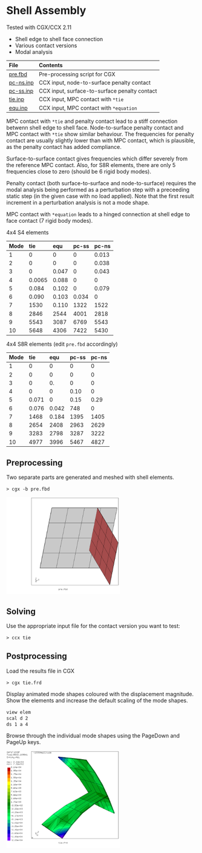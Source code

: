 # Shell Assembly
Tested with CGX/CCX 2.11

+ Shell edge to shell face connection
+ Various contact versions
+ Modal analysis

| File                   | Contents                                      |
| :-------------         | :-------------                                |
| [pre.fbd](pre.fbd)     | Pre-processing script for CGX                 |
| [pc-ns.inp](pc-ns.inp) | CCX input, node-to-surface penalty contact |
| [pc-ss.inp](pc-ss.inp) | CCX input, surface-to-surface penalty contact |
| [tie.inp](tie.inp)     | CCX input, MPC contact with `*tie`            |
| [equ.inp](equ.inp)     | CCX input, MPC contact with `*equation`       |

MPC contact with  `*tie` and penalty contact lead to a stiff connection betwenn shell edge to shell face. Node-to-surface penalty contact and MPC contact with `*tie` show similar behaviour. The frequencies for penalty contact are usually slightly lower than with MPC contact, which is plausible, as the penalty contact has added compliance.

Surface-to-surface contact gives frequencies which differ severely from the reference MPC contact. Also, for S8R elements, there are only 5 frequencies close to zero (should be 6 rigid body modes).

Penalty contact (both surface-to-surface and node-to-surface) requires the modal analysis being performed as a perturbation step with a preceeding static step (in the given case with no load applied). Note that the first result increment in a perturbation analysis is not a mode shape.

MPC contact with `*equation` leads to a hinged connection at shell edge to face contact (7 rigid body modes).


4x4 S4 elements

| Mode  | tie   | equ    | pc-ss   | pc-ns
| :--   | :--   | :--    | :--     | :--
| 1     | 0     | 0      | 0       | 0.013
| 2     | 0     | 0      | 0       | 0.038
| 3     | 0     | 0.047  | 0       | 0.043
| 4     | 0.0065| 0.088  | 0       | 0
| 5     | 0.084 | 0.102  | 0       | 0.079
| 6     | 0.090 | 0.103  | 0.034   | 0
| 7     | 1530  | 0.110  | 1322    | 1522
| 8     | 2846  | 2544   | 4001    | 2818
| 9     | 5543  | 3087   | 6769    | 5543
| 10    | 5648  | 4306   | 7422    | 5430

4x4 S8R elements (edit `pre.fbd` accordingly)

| Mode  | tie   | equ    | pc-ss   | pc-ns
| :--   | :--   | :--    | :--     | :--
| 1     | 0     | 0      | 0       | 0
| 2     | 0     | 0      | 0       | 0
| 3     | 0     | 0.     | 0       | 0
| 4     | 0     | 0      | 0.10    | 0
| 5     | 0.071 | 0      | 0.15    | 0.29
| 6     | 0.076 | 0.042  | 748     | 0
| 7     | 1468  | 0.184  | 1395    | 1405
| 8     | 2654  | 2408   | 2963    | 2629
| 9     | 3283  | 2798   | 3287    | 3222
| 10    | 4977  | 3996   | 5467    | 4827


## Preprocessing
Two separate parts are generated and meshed with shell elements.
```
> cgx -b pre.fbd
```
<img src="model.png" width="300">

## Solving
Use the appropriate input file  for the contact version you want to test:
```
> ccx tie
```

## Postprocessing

Load the results file in CGX
```
> cgx tie.frd
```
Display animated mode shapes coloured with the displacement magnitude. Show the elements and increase the default scaling of the mode shapes.
```
view elem
scal d 2
ds 1 a 4
```
Browse through the individual mode shapes using the PageDown and PageUp keys.

<img src="mode9.png" width="300">
